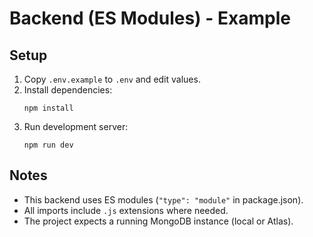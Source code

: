# Backend (ES Modules) - Example
## Setup
1. Copy `.env.example` to `.env` and edit values.
2. Install dependencies:
   ```
   npm install
   ```
3. Run development server:
   ```
   npm run dev
   ```
## Notes
- This backend uses ES modules (`"type": "module"` in package.json).
- All imports include `.js` extensions where needed.
- The project expects a running MongoDB instance (local or Atlas).
